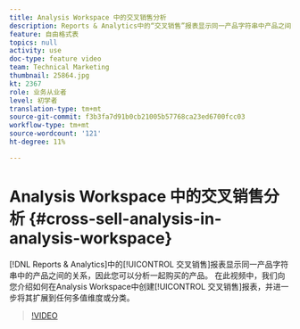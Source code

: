 ```yaml
---
title: Analysis Workspace 中的交叉销售分析
description: Reports & Analytics中的“交叉销售”报表显示同一产品字符串中产品之间的关系，因此您可以分析一起购买的产品。 在此视频中，我们向您介绍如何在Analysis Workspace中创建交叉销售报表，并将其进一步扩展到任何多值维度或分类。
feature: 自由格式表
topics: null
activity: use
doc-type: feature video
team: Technical Marketing
thumbnail: 25864.jpg
kt: 2367
role: 业务从业者
level: 初学者
translation-type: tm+mt
source-git-commit: f3b3fa7d91b0cb21005b57768ca23ed6700fcc03
workflow-type: tm+mt
source-wordcount: '121'
ht-degree: 11%

---
```



# Analysis Workspace 中的交叉销售分析 {#cross-sell-analysis-in-analysis-workspace}

[!DNL Reports & Analytics]中的[!UICONTROL 交叉销售]报表显示同一产品字符串中的产品之间的关系，因此您可以分析一起购买的产品。 在此视频中，我们向您介绍如何在Analysis Workspace中创建[!UICONTROL 交叉销售]报表，并进一步将其扩展到任何多值维度或分类。

>[!VIDEO](https://video.tv.adobe.com/v/25864/?quality=12)
